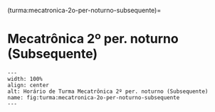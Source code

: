 (turma:mecatronica-2o-per-noturno-subsequente)=

# Mecatrônica 2º per. noturno (Subsequente)

```{figure} ../_static/img/turma/mecatronica-2o-per-noturno-subsequente.png
---
width: 100%
align: center
alt: Horário de Turma Mecatrônica 2º per. noturno (Subsequente)
name: fig:turma:mecatronica-2o-per-noturno-subsequente
---
```

